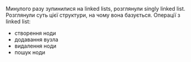 Минулого разу зупинилися на linked lists, розглянули singly linked list. Розглянули суть цієї структури, на чому вона базується. Операції з linked list:
- створення ноди
- додавання вузла 
- видалення ноди
- пошук ноди

